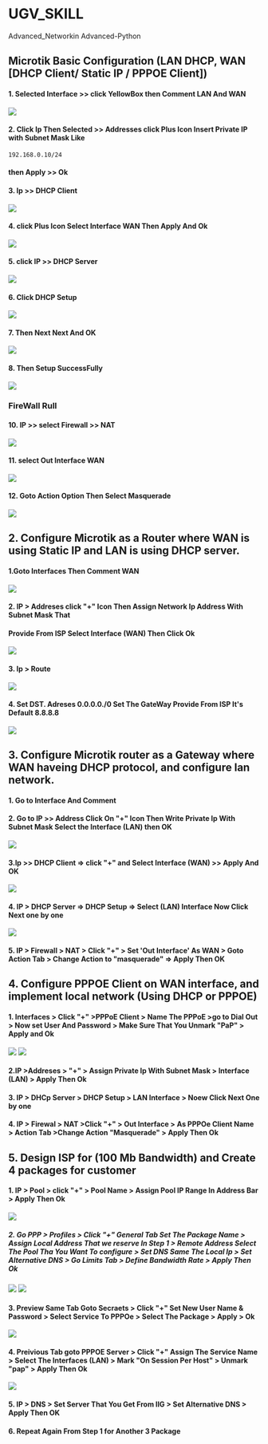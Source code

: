 # UGV_SKILL
Advanced_Networkin Advanced-Python

 ## Microtik Basic Configuration (LAN DHCP, WAN [DHCP Client/ Static IP / PPPOE Client]) 


#### 1. Selected Interface >> click YellowBox then Comment LAN And WAN
<img src="img/2022-11-18 (1).png">

#### 2. Click Ip Then Selected >> Addresses click Plus Icon Insert Private IP with Subnet Mask Like
`` 192.168.0.10/24 `` 
#### then Apply >> Ok



#### 3. Ip >> DHCP Client 

<img src="img/2022-11-18 (2).png">


#### 4. click Plus Icon  Select Interface WAN Then Apply And Ok
<img src="img/2022-11-18 (8).png">

#### 5. click IP >> DHCP Server
<img src="img/2022-11-18 (7).png">

<!-- <img src="img/2022-11-18 (9).png">


<img src="img/2022-11-18 (10).png"> -->


#### 6. Click DHCP Setup 
<img src="img/2022-11-18 (11).png">

#### 7. Then Next Next And OK
<img src="img/2022-11-18 (12).png">


#### 8. Then Setup SuccessFully
<img src="img/2022-11-18 (13).png">



### FireWall Rull
#### 10. IP >> select Firewall >> NAT
<img src="img/2022-11-18 (14).png">

#### 11. select Out Interface WAN 
<img src="img/2022-11-18 (15).png">

#### 12. Goto Action Option Then Select Masquerade
<img src="img/2022-11-18 (16).png">

## 2. Configure Microtik as a Router where WAN is using Static IP and LAN is using DHCP server.

#### 1.Goto Interfaces Then Comment WAN

<img src="img/day1.png">

#### 2. IP > Addreses click "+" Icon Then Assign Network Ip Address With Subnet Mask That
#### Provide From ISP Select Interface (WAN) Then Click Ok

<img src="img/day2.png">

#### 3. Ip > Route 

<img src="img/day3.png">

#### 4. Set DST. Adreses 0.0.0.0./0 Set The GateWay Provide From ISP It's Default   8.8.8.8 
<img src="img/day4.png">

## 3. Configure Microtik router as a Gateway where WAN haveing DHCP protocol, and configure lan network. 

#### 1. Go to Interface And Comment
#### 2. Go to IP >> Address Click On "+" Icon Then Write Private Ip With Subnet Mask Select the Interface (LAN) then OK

<img src="img/day3.1.png">

#### 3.Ip >> DHCP Client => click "+" and Select Interface (WAN) >> Apply And OK
<img src="img/day3.2.png">


#### 4. IP > DHCP Server => DHCP Setup => Select (LAN) Interface Now Click Next one by one
<img src="img/day3.3.png">

#### 5. IP > Firewall > NAT > Click "+" > Set 'Out Interface' As WAN > Goto Action Tab > Change Action to "masquerade" => Apply Then OK


## 4. Configure PPPOE Client on WAN interface, and implement local network (Using DHCP or PPPOE)


#### 1. Interfaces > Click "+" >PPPoE Client > Name The PPPoE >go to Dial Out > Now set User And Password > Make Sure That You Unmark "PaP" > Apply and Ok

<img src="img/day3.4.png">
<img src="img/day3.5.png">


#### 2.IP >Addreses > "+" > Assign Private Ip With Subnet Mask > Interface (LAN) > Apply Then Ok


#### 3. IP > DHCp Server > DHCP Setup > LAN Interface > Noew Click Next One by one

#### 4. IP > Firewal > NAT >Click "+" > Out Interface > As PPPOe Client Name > Action Tab >Change Action "Masquerade" > Apply Then Ok


## 5. Design ISP for (100 Mb Bandwidth) and Create 4 packages for customer

#### 1. IP > Pool > click "+" > Pool Name > Assign Pool IP Range In Address Bar > Apply Then Ok

<img src="img/day3.6.png">

##### 2. Go PPP > Profiles > Click "+" General Tab Set The Package Name > Assign Local Address That we reserve In Step 1 > Remote Address Select The Pool Tha You Want To configure > Set DNS Same The Local Ip > Set Alternative DNS > Go Limits Tab > Define Bandwidth Rate > Apply Then Ok


<img src="img/day3.8.png">

<img src="img/day3.7.7.png">

#### 3. Preview Same Tab Goto Secraets  > Click "+" Set New User Name & Password > Select Service To PPPOe  > Select The Package > Apply > Ok

<img src="img/day3.9.png">

#### 4. Preivious Tab goto PPPOE Server > Click "+" Assign The Service Name > Select The Interfaces (LAN) > Mark  "On Session Per Host" > Unmark "pap" > Apply Then Ok


<img src="img/2022-11-21 (12).png">


#### 5. IP > DNS > Set Server That You Get From IIG > Set Alternative DNS > Apply Then OK

#### 6. Repeat Again From Step 1 for Another 3 Package



